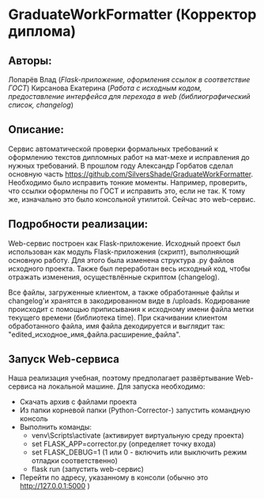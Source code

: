 # GraduateWorkFormatter (Корректор диплома)

## Авторы:
Лопарёв Влад (*Flask-приложение, оформления ссылок в соответствие ГОСТ*)
Кирсанова Екатерина (*Работа с исходным кодом, предоставление интерфейса для перехода в web (библиографический список, changelog*)

## Описание:
Сервис автоматической проверки формальных требований к оформлению текстов дипломных работ на мат-мехе и исправления до нужных требований.
В прошлом году Александр Горбатов сделал основную часть https://github.com/SilversShade/GraduateWorkFormatter.
Необходимо было исправить тонкие моменты. Например, проверить, что ссылки оформлены по ГОСТ и исправить это, если не так.
К тому же, изначально это было консольной утилитой. Сейчас это web-сервис.

## Подробности реализации:
Web-сервис построен как Flask-приложение.
Исходный проект был использован как модуль Flask-приложения (скрипт), выполняющий основную работу.
Для этого была изменена структура .py файлов исходного проекта.
Также был переработан весь исходный код, чтобы отражать изменения, осуществлённые скриптом (changelog).

Все файлы, загруженные клиентом, а также обработанные файлы и changelog'и хранятся в закодированном виде в /uploads.
Кодирование происходит с помощью приписывания к исходному имени файла метки текущего времени (библиотека time).
При скачивании клиентом обработанного файла, имя файла декодируется и выглядит так: "edited_исходное_имя_файла.расширение_файла".

## Запуск Web-сервиса
Наша реализация учебная, поэтому предполагает развёртывание Web-сервиса на локальной машине.
Для запуска необходимо:
- Скачать архив с файлами проекта
- Из папки корневой папки (Python-Corrector-) запустить командную консоль
- Выполнить команды:
	- venv\Scripts\activate (активирует виртуальную среду проекта)
	- set FLASK_APP=corrector.py (определяет точку входа)
	- set FLASK_DEBUG=1 (1 или 0 - включить или выключить режим отладки соответственно)
	- flask run (запустить web-сервис)
- Перейти по адресу, указанному в консоли (обычно это http://127.0.0.1:5000 )